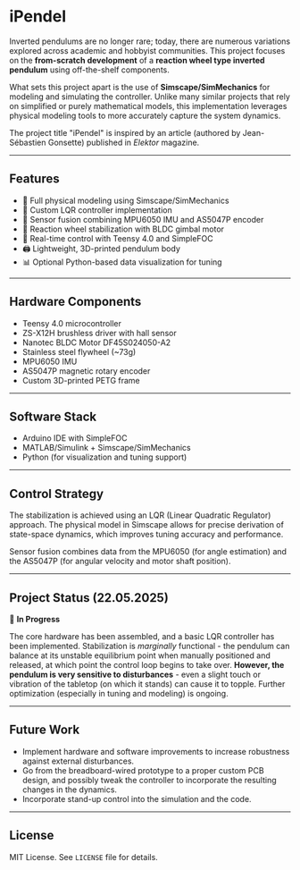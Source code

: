 # iPendel

Inverted pendulums are no longer rare; today, there are numerous variations explored across academic and hobbyist communities. This project focuses on the **from-scratch development** of a **reaction wheel type inverted pendulum** using off-the-shelf components.

What sets this project apart is the use of **Simscape/SimMechanics** for modeling and simulating the controller. Unlike many similar projects that rely on simplified or purely mathematical models, this implementation leverages physical modeling tools to more accurately capture the system dynamics.

The project title "iPendel" is inspired by an article (authored by Jean-Sébastien Gonsette) published in *Elektor* magazine.

---

## Features

- 🚀 Full physical modeling using Simscape/SimMechanics
- 🎯 Custom LQR controller implementation
- 🧠 Sensor fusion combining MPU6050 IMU and AS5047P encoder
- 🛞 Reaction wheel stabilization with BLDC gimbal motor
- 🧰 Real-time control with Teensy 4.0 and SimpleFOC
- 🖨️ Lightweight, 3D-printed pendulum body
- 📊 Optional Python-based data visualization for tuning

---

## Hardware Components

- Teensy 4.0 microcontroller  
- ZS-X12H brushless driver with hall sensor
- Nanotec BLDC Motor DF45S024050-A2  
- Stainless steel flywheel (~73g)  
- MPU6050 IMU  
- AS5047P magnetic rotary encoder  
- Custom 3D-printed PETG frame

---

## Software Stack

- Arduino IDE with SimpleFOC  
- MATLAB/Simulink + Simscape/SimMechanics  
- Python (for visualization and tuning support)

---

## Control Strategy

The stabilization is achieved using an LQR (Linear Quadratic Regulator) approach. The physical model in Simscape allows for precise derivation of state-space dynamics, which improves tuning accuracy and performance.

Sensor fusion combines data from the MPU6050 (for angle estimation) and the AS5047P (for angular velocity and motor shaft position).

---

## Project Status (22.05.2025)

🔧 **In Progress**

The core hardware has been assembled, and a basic LQR controller has been implemented. Stabilization is _marginally_ functional - the pendulum can balance at its unstable equilibrium point when manually positioned and released, at which point the control loop begins to take over. **However, the pendulum is very sensitive to disturbances** - even a slight touch or vibration of the tabletop (on which it stands) can cause it to topple. Further optimization (especially in tuning and modeling) is ongoing.

---

## Future Work

- Implement hardware and software improvements to increase robustness against external disturbances.
- Go from the breadboard-wired prototype to a proper custom PCB design, and possibly tweak the controller to incorporate the resulting changes in the dynamics.
- Incorporate stand-up control into the simulation and the code.

---

## License

MIT License. See `LICENSE` file for details.
